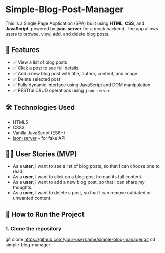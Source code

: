 # Simple-Blog-Post-Manager

This is a Single Page Application (SPA) built using **HTML**, **CSS**, and **JavaScript**, powered by **json-server** for a mock backend. The app allows users to browse, view, add, and delete blog posts.


## 🚀 Features

- ✅ View a list of blog posts
- ✅ Click a post to see full details
- ✅ Add a new blog post with title, author, content, and image
- ✅ Delete selected post
- ✅ Fully dynamic interface using JavaScript and DOM manipulation
- ✅ RESTful CRUD operations using `json-server`


## 🛠 Technologies Used

- HTML5
- CSS3
- Vanilla JavaScript (ES6+)
- [json-server](https://github.com/typicode/json-server) – for fake API


## 🧑‍💻 User Stories (MVP)

- As a **user**, I want to see a list of blog posts, so that I can choose one to read.
- As a **user**, I want to click on a blog post to read its full content.
- As a **user**, I want to add a new blog post, so that I can share my thoughts.
- As a **user**, I want to delete a post, so that I can remove outdated or unwanted content.


## 🧪 How to Run the Project

### 1. Clone the repository

git clone https://github.com/your-username/simple-blog-manager.git
cd simple-blog-manager
